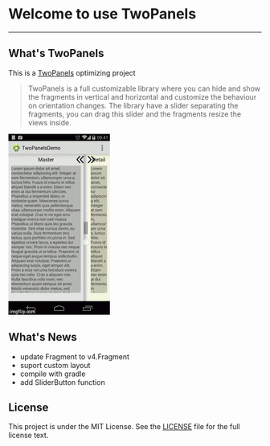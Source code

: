 # Welcome to use TwoPanels
------

## What's TwoPanels
This is a [TwoPanels](https://github.com/DesarrolloAntonio/TwoPanels) optimizing project
> TwoPanels is a full customizable library where you can hide and show the fragments in vertical and horizontal and customize the behaviour on orientation changes. The library have a slider separating the fragments, you can drag this slider and the fragments resize the views inside.

![Logo](twoPanelsExample/image.gif)

## What's News
* update Fragment to v4.Fragment
* suport custom layout
* compile with gradle
* add SliderButton function

## License

This project is under the MIT License. See the [LICENSE](LICENSE) file for the full license text.

